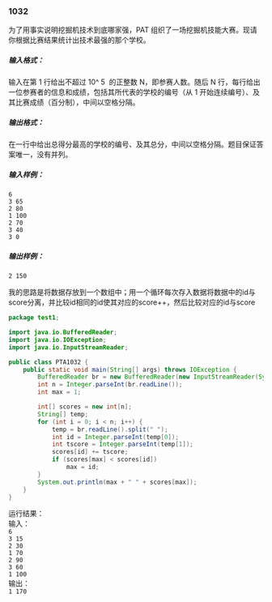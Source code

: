 ### 1032
为了用事实说明挖掘机技术到底哪家强，PAT 组织了一场挖掘机技能大赛。现请你根据比赛结果统计出技术最强的那个学校。  

##### 输入格式：  
输入在第 1 行给出不超过 10^
​5
​​  的正整数 N，即参赛人数。随后 N 行，每行给出一位参赛者的信息和成绩，包括其所代表的学校的编号（从 1 开始连续编号）、及其比赛成绩（百分制），中间以空格分隔。  

##### 输出格式：  
在一行中给出总得分最高的学校的编号、及其总分，中间以空格分隔。题目保证答案唯一，没有并列。  

##### 输入样例：  
`6`  
`3 65`  
`2 80`  
`1 100`  
`2 70`  
`3 40`  
`3 0`  
##### 输出样例：  
`2 150`  

我的思路是将数据存放到一个数组中；用一个循环每次存入数据将数据中的id与score分离，并比较id相同的id使其对应的score++，然后比较对应的id与score

```java
package test1;

import java.io.BufferedReader;
import java.io.IOException;
import java.io.InputStreamReader;

public class PTA1032 {
    public static void main(String[] args) throws IOException {
        BufferedReader br = new BufferedReader(new InputStreamReader(System.in));
        int n = Integer.parseInt(br.readLine());
        int max = 1;

        int[] scores = new int[n];
        String[] temp;
        for (int i = 0; i < n; i++) {
            temp = br.readLine().split(" ");
            int id = Integer.parseInt(temp[0]);
            int tscore = Integer.parseInt(temp[1]);
            scores[id] += tscore;
            if (scores[max] < scores[id])
                max = id;
        }
        System.out.println(max + " " + scores[max]);
    }
}
```
运行结果：   
输入：  
`6`  
`3 15`  
`2 30`  
`1 70`  
`2 90`  
`3 60`  
`1 100`  
输出：  
`1 170`   
